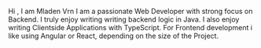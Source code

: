Hi , I am Mladen Vrn
I am a passionate Web Developer with strong focus on Backend.
I truly enjoy writing writing backend logic in Java.
I also enjoy writing Clientside Applications with TypeScript. For Frontend development i like using Angular or React, depending on the size of the Project.
